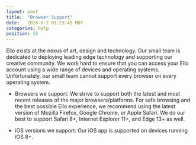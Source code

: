 ```yaml
---
layout: post
title:  "Browser Support"
date:   2016-5-2 01:23:45 MDT
categories: help
position: 15
---
```


Ello exists at the nexus of art, design and technology. Our small team is dedicated to deploying leading edge technology and supporting our creative community. We work hard to ensure that you can access your Ello account using a wide range of devices and operating systems. Unfortunately, our small team cannot support every browser on every operating system. 

* Browsers we support:
We strive to support both the latest and most recent releases of the major browsers/platforms. For safe browsing and the best possible Ello experience, we recommend using the latest version of Mozilla Firefox, Google Chrome, or Apple Safari. We do our best to support Safari 8+, Internet Explorer 11+, and Edge 13+ as well. 

* iOS versions we support:
Our iOS app is supported on devices running iOS 8+.
